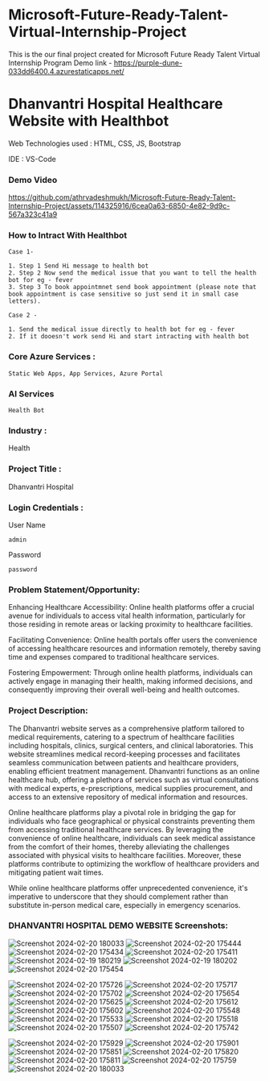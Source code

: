 
# Microsoft-Future-Ready-Talent-Virtual-Internship-Project

This is the our final project created for Microsoft Future Ready Talent Virtual Internship Program
Demo link - https://purple-dune-033dd6400.4.azurestaticapps.net/

# Dhanvantri Hospital Healthcare Website with Healthbot

Web Technologies used : HTML, CSS, JS, Bootstrap

IDE : VS-Code

### Demo Video
https://github.com/athrvadeshmukh/Microsoft-Future-Ready-Talent-Internship-Project/assets/114325916/6cea0a63-6850-4e82-9d9c-567a323c41a9


### How to Intract With Healthbot
```
Case 1- 

1. Step 1 Send Hi message to health bot
2. Step 2 Now send the medical issue that you want to tell the health bot for eg - fever
3. Step 3 To book appointmnet send book appointment (please note that book appointment is case sensitive so just send it in small case letters).
```

```
Case 2 -

1. Send the medical issue directly to health bot for eg - fever
2. If it dooesn't work send Hi and start intracting with health bot
```



### Core Azure Services :
```
Static Web Apps, App Services, Azure Portal
```

### AI Services 
```
Health Bot
```

### Industry :
Health

### Project Title :
Dhanvantri Hospital

### Login Credentials :
User Name
```
admin
```
Password
```
password
```

### Problem Statement/Opportunity:
Enhancing Healthcare Accessibility: Online health platforms offer a crucial avenue for individuals to access vital health information, particularly for those residing in remote areas or lacking proximity to healthcare facilities.

Facilitating Convenience: Online health portals offer users the convenience of accessing healthcare resources and information remotely, thereby saving time and expenses compared to traditional healthcare services.

Fostering Empowerment: Through online health platforms, individuals can actively engage in managing their health, making informed decisions, and consequently improving their overall well-being and health outcomes.

### Project Description:
The Dhanvantri website serves as a comprehensive platform tailored to medical requirements, catering to a spectrum of healthcare facilities including hospitals, clinics, surgical centers, and clinical laboratories. This website streamlines medical record-keeping processes and facilitates seamless communication between patients and healthcare providers, enabling efficient treatment management. Dhanvantri functions as an online healthcare hub, offering a plethora of services such as virtual consultations with medical experts, e-prescriptions, medical supplies procurement, and access to an extensive repository of medical information and resources.

Online healthcare platforms play a pivotal role in bridging the gap for individuals who face geographical or physical constraints preventing them from accessing traditional healthcare services. By leveraging the convenience of online healthcare, individuals can seek medical assistance from the comfort of their homes, thereby alleviating the challenges associated with physical visits to healthcare facilities. Moreover, these platforms contribute to optimizing the workflow of healthcare providers and mitigating patient wait times.

While online healthcare platforms offer unprecedented convenience, it's imperative to underscore that they should complement rather than substitute in-person medical care, especially in emergency scenarios.

### DHANVANTRI HOSPITAL DEMO WEBSITE Screenshots:
![Screenshot 2024-02-20 180033](https://github.com/athrvadeshmukh/Microsoft-Future-Ready-Talent-Internship-Project/assets/112002659/c94ac6a1-a7af-4fd7-9863-9a8d65c5b470)
![Screenshot 2024-02-20 175444](https://github.com/athrvadeshmukh/Microsoft-Future-Ready-Talent-Internship-Project/assets/112002659/3b35f87c-4e6f-4ff7-bf75-5e18d76cac49)
![Screenshot 2024-02-20 175434](https://github.com/athrvadeshmukh/Microsoft-Future-Ready-Talent-Internship-Project/assets/112002659/bf205d7b-9254-409f-a1d6-d429096f3256)
![Screenshot 2024-02-20 175411](https://github.com/athrvadeshmukh/Microsoft-Future-Ready-Talent-Internship-Project/assets/112002659/c478729a-2575-4673-9c25-bd399fdea40b)
![Screenshot 2024-02-19 180219](https://github.com/athrvadeshmukh/Microsoft-Future-Ready-Talent-Internship-Project/assets/112002659/b1d544dc-72d4-4f3d-bda6-532d0944437b)
![Screenshot 2024-02-19 180202](https://github.com/athrvadeshmukh/Microsoft-Future-Ready-Talent-Internship-Project/assets/112002659/9639619b-9b46-49dc-84a1-41d3bfb2e9f8)
![Screenshot 2024-02-20 175454](https://github.com/athrvadeshmukh/Microsoft-Future-Ready-Talent-Internship-Project/assets/112002659/88ff663b-0dd1-43be-9a4c-cc8b20e85be2)


![Screenshot 2024-02-20 175726](https://github.com/athrvadeshmukh/Microsoft-Future-Ready-Talent-Internship-Project/assets/112002659/ba0dfd13-0d0d-42c8-8142-8a3aa951d372)
![Screenshot 2024-02-20 175717](https://github.com/athrvadeshmukh/Microsoft-Future-Ready-Talent-Internship-Project/assets/112002659/9d11b6d8-9aae-4171-af01-2680206ddf8b)
![Screenshot 2024-02-20 175702](https://github.com/athrvadeshmukh/Microsoft-Future-Ready-Talent-Internship-Project/assets/112002659/89b459fb-204d-4606-9146-5561b3431b06)
![Screenshot 2024-02-20 175654](https://github.com/athrvadeshmukh/Microsoft-Future-Ready-Talent-Internship-Project/assets/112002659/95394f81-713d-478e-9945-43f7ae203436)
![Screenshot 2024-02-20 175625](https://github.com/athrvadeshmukh/Microsoft-Future-Ready-Talent-Internship-Project/assets/112002659/9aa594a0-ac7c-4d02-a0a1-bc5f6b21ef46)
![Screenshot 2024-02-20 175612](https://github.com/athrvadeshmukh/Microsoft-Future-Ready-Talent-Internship-Project/assets/112002659/51015239-9359-40e7-9b4a-e9083f5c4ec5)
![Screenshot 2024-02-20 175602](https://github.com/athrvadeshmukh/Microsoft-Future-Ready-Talent-Internship-Project/assets/112002659/189a19ad-6dca-4f78-beba-aa4c82bc51f2)
![Screenshot 2024-02-20 175548](https://github.com/athrvadeshmukh/Microsoft-Future-Ready-Talent-Internship-Project/assets/112002659/cd99e736-9fab-4d2e-9957-696bb102a971)
![Screenshot 2024-02-20 175533](https://github.com/athrvadeshmukh/Microsoft-Future-Ready-Talent-Internship-Project/assets/112002659/25c1b360-bbaf-467b-9916-fcd54b9e4e8b)
![Screenshot 2024-02-20 175518](https://github.com/athrvadeshmukh/Microsoft-Future-Ready-Talent-Internship-Project/assets/112002659/004fe613-9916-4a8f-a789-7f62fbb041dd)
![Screenshot 2024-02-20 175507](https://github.com/athrvadeshmukh/Microsoft-Future-Ready-Talent-Internship-Project/assets/112002659/7bb8b06f-58fd-4376-b761-3c0c0f85a465)
![Screenshot 2024-02-20 175742](https://github.com/athrvadeshmukh/Microsoft-Future-Ready-Talent-Internship-Project/assets/112002659/477310fe-2092-4252-86f1-5fa84b5d9761)

![Screenshot 2024-02-20 175929](https://github.com/athrvadeshmukh/Microsoft-Future-Ready-Talent-Internship-Project/assets/112002659/4968d61c-c9f5-4e08-bdd8-f943eb9035b0)
![Screenshot 2024-02-20 175901](https://github.com/athrvadeshmukh/Microsoft-Future-Ready-Talent-Internship-Project/assets/112002659/06ecf299-6386-4bf7-b149-641a401af849)
![Screenshot 2024-02-20 175851](https://github.com/athrvadeshmukh/Microsoft-Future-Ready-Talent-Internship-Project/assets/112002659/167ae8cd-90b2-4ccf-9de9-709597af97a2)
![Screenshot 2024-02-20 175820](https://github.com/athrvadeshmukh/Microsoft-Future-Ready-Talent-Internship-Project/assets/112002659/fbec1093-6c38-4530-831e-5e4b0fb3eeda)
![Screenshot 2024-02-20 175811](https://github.com/athrvadeshmukh/Microsoft-Future-Ready-Talent-Internship-Project/assets/112002659/a723c99a-3daf-4af2-ab3b-7f27aa61fca2)
![Screenshot 2024-02-20 175759](https://github.com/athrvadeshmukh/Microsoft-Future-Ready-Talent-Internship-Project/assets/112002659/caa2cf80-d63e-489a-8e88-9e2b6d30ddf7)
![Screenshot 2024-02-20 180033](https://github.com/athrvadeshmukh/Microsoft-Future-Ready-Talent-Internship-Project/assets/112002659/c94ac6a1-a7af-4fd7-9863-9a8d65c5b470)








